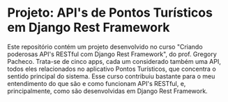 # Projeto: API's de Pontos Turísticos em Django Rest Framework

Este repositório contém um projeto desenvolvido no curso "Criando poderosas API's RESTful com Django Rest Framework", do prof. Gregory Pacheco. Trata-se de cinco apps, cada um considerado também uma API, todos eles relacionados no aplicativo Pontos Turísticos, que concentra o sentido principal do sistema.
Esse curso contribuiu bastante para o meu entendimento do que são e como funcionam API's RESTful, e, principalmente, como são desenvolvidas em Django Rest Framework.
